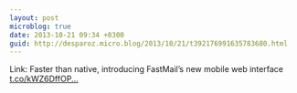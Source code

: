 ```yaml
---
layout: post
microblog: true
date: 2013-10-21 09:34 +0300
guid: http://desparoz.micro.blog/2013/10/21/t392176991635783680.html
---
```

Link: Faster than native, introducing FastMail’s new mobile web interface [t.co/kWZ6DffOP...](http://t.co/kWZ6DffOPm)
